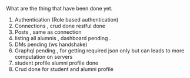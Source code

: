 What are the thing that have been done yet.
1. Authentication (Role based authentication)
2. Connections , crud done restful done 
3. Posts , same as connection
4. listing all alumnis , dashboard pending .
5. DMs pending (ws handshake)
6. Graphql pending , for getting required json only but can leads to more computation on servers
7. student profile alumni profile done
8. Crud done for student and alumni profile 
